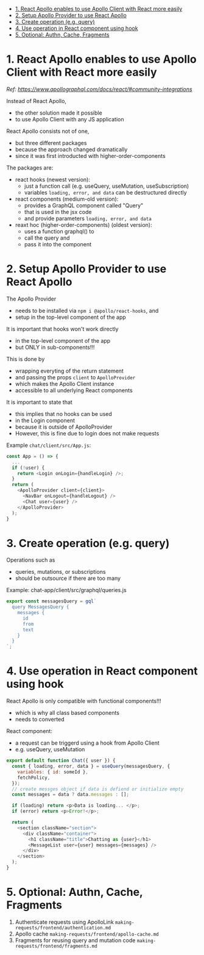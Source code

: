 - [1. React Apollo enables to use Apollo Client with React more easily](#1-react-apollo-enables-to-use-apollo-client-with-react-more-easily)
- [2. Setup Apollo Provider to use React Apollo](#2-setup-apollo-provider-to-use-react-apollo)
- [3. Create operation (e.g. query)](#3-create-operation-eg-query)
- [4. Use operation in React component using hook](#4-use-operation-in-react-component-using-hook)
- [5. Optional: Authn, Cache, Fragments](#5-optional-authn-cache-fragments)

# 1. React Apollo enables to use Apollo Client with React more easily

_Ref: https://www.apollographql.com/docs/react/#community-integrations_

Instead of React Apollo,

- the other solution made it possible
- to use Apollo Client with any JS application

React Apollo consists not of one,

- but three different packages
- because the approach changed dramatically
- since it was first introducted with higher-order-components

The packages are:

- react hooks (newest version):
  - just a function call (e.g. useQuery, useMutation, useSubscription)
  - variables `loading, error, and data` can be destructured directly
- react components (medium-old version):
  - provides a GraphQL component called "Query"
  - that is used in the jsx code
  - and provide parameters `loading, error, and data`
- reaxt hoc (higher-order-components) (oldest version):
  - uses a function graphql() to
  - call the query and
  - pass it into the component

# 2. Setup Apollo Provider to use React Apollo

The Apollo Provider

- needs to be installed via `npm i @apollo/react-hooks`, and
- setup in the top-level component of the app

It is important that hooks won't work directly

- in the top-level component of the app
- but ONLY in sub-components!!!

This is done by

- wrapping everyting of the return statement
- and passing the props `client` to `ApolloProvider`
- which makes the Apollo Client instance
- accessible to all underlying React components

It is important to state that

- this implies that no hooks can be used
- in the Login component
- because it is outside of ApolloProvider
- However, this is fine due to login does not make requests

Example `chat/client/src/App.js`:

```javascript
const App = () => {
  ...
  if (!user) {
    return <Login onLogin={handleLogin} />;
  }
  return (
    <ApolloProvider client={client}>
      <NavBar onLogout={handleLogout} />
      <Chat user={user} />
    </ApolloProvider>
  );
}
```

# 3. Create operation (e.g. query)

Operations such as

- queries, mutations, or subscriptions
- should be outsource if there are too many

Example: chat-app/client/src/graphql/queries.js

```javascript
export const messagesQuery = gql`
  query MessagesQuery {
    messages {
      id
      from
      text
    }
  }
`;
```

# 4. Use operation in React component using hook

React Apollo is only compatible with functional components!!!

- which is why all class based components
- needs to converted

React component:

- a request can be triggerd using a hook from Apollo Client
- e.g. useQuery, useMutation

```javascript
export default function Chat({ user }) {
  const { loading, error, data } = useQuery(messagesQuery, {
    variables: { id: someId },
    fetchPolicy,
  });
  // create messges object if data is defiend or initialize empty
  const messages = data ? data.messages : [];

  if (loading) return <p>Data is loading... </p>;
  if (error) return <p>Error!</p>;

  return (
    <section className="section">
      <div className="container">
        <h1 className="title">Chatting as {user}</h1>
        <MessageList user={user} messages={messages} />
      </div>
    </section>
  );
}
```

# 5. Optional: Authn, Cache, Fragments

1.  Authenticate requests using ApolloLink `making-requests/frontend/authentication.md`
2.  Apollo cache `making-requests/frontend/apollo-cache.md`
3.  Fragments for reusing query and mutation code `making-requests/frontend/fragments.md`
